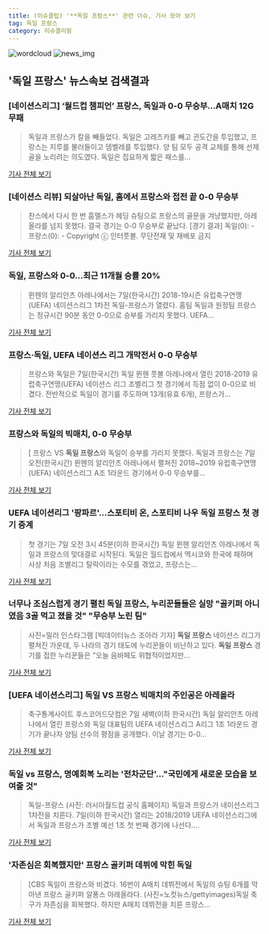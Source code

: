 ```yaml
---
title: (이슈클립) '**독일 프랑스**' 관련 이슈, 기사 모아 보기
tag: 독일 프랑스
category: 이슈클리핑
---
```

![wordcloud](https://s3.ap-northeast-2.amazonaws.com/lyrics101-wordcloud/2018-09-07-1536286700.png)
![news_img](https://user-images.githubusercontent.com/42597476/44507050-1206f400-a6e4-11e8-8d98-7ffbfebb353f.png)
## **'**독일 프랑스**'** 뉴스속보 검색결과
### [네이션스리그] ‘월드컵 챔피언’ 프랑스, 독일과 0-0 무승부...A매치 12G 무패

>독일과 프랑스가 칼을 빼들었다. 독일은 고레즈카를 빼고 귄도간을 투입했고, 프랑스는 지루를 불러들이고 뎀벨레를 투입했다. 양 팀 모두 공격 교체를 통해 선제골을 노리려는 의도였다. 독일은 집요하게 짧은 패스를...

<a href="http://www.sportalkorea.com/news/view.php?gisa_uniq=2018090705282116&section_code=20&cp=se&gomb=1" target="_blank">기사 전체 보기</a>

### [네이션스 리뷰] 되살아난 독일, 홈에서 프랑스와 접전 끝 0-0 무승부

>찬스에서 다시 한 번 훔멜스가 헤딩 슈팅으로 프랑스의 골문을 겨냥했지만, 아레올라를 넘지 못했다. 결국 경기는 0-0 무승부로 끝났다. [경기 결과] 독일(0): - 프랑스(0): -  Copyright ⓒ 인터풋볼. 무단전재 및 재배포 금지

<a href="http://www.interfootball.co.kr/news/articleView.html?idxno=238818" target="_blank">기사 전체 보기</a>

### 독일, 프랑스와 0-0…최근 11개월 승률 20%

>뮌헨의 알리안츠 아레나에서는 7일(한국시간) 2018-19시즌 유럽축구연맹(UEFA) 네이션스리그 1차전 독일-프랑스가 열렸다. 홈팀 독일과 원정팀 프랑스는 정규시간 90분 동안 0-0으로 승부를 가리지 못했다. UEFA...

<a href="http://sports.mk.co.kr/view.php?year=2018&no=564104" target="_blank">기사 전체 보기</a>

### 프랑스·독일, UEFA 네이션스 리그 개막전서 0-0 무승부

>프랑스와 독일은 7일(한국시간) 독일 뮌헨 풋볼 아레나에서 열린 2018-2019 유럽축구연맹(UEFA) 네이션스 리그 조별리그 첫 경기에서 득점 없이 0-0으로 비겼다. 전반적으로 독일이 경기를 주도하며 13개(유효 6개), 프랑스가...

<a href="http://app.yonhapnews.co.kr/YNA/Basic/SNS/r.aspx?c=AKR20180907029500007&did=1195m" target="_blank">기사 전체 보기</a>

### 프랑스와 독일의 빅매치, 0-0 무승부

>[ 프랑스 VS **독일 프랑스**와 독일이 승부를 가리지 못했다. 독일과 프랑스는 7일 오전(한국시간) 뮌헨의 알리안츠 아레나에서 펼쳐진 2018~2019 유럽축구연맹(UEFA) 네이션스리그 A조 1라운드 경기에서 0-0 무승부를...

<a href="http://isplus.live.joins.com/news/article/aid.asp?aid=22542401" target="_blank">기사 전체 보기</a>

### UEFA 네이션리그 '팡파르'…스포티비 온, 스포티비 나우 **독일 프랑스** 첫 경기 중계

>첫 경기는 7일 오전 3시 45분(이하 한국시간) 독일 뮌헨 알리안츠 아레나에서 독일과 프랑스의 맞대결로 시작된다. 독일은 월드컵에서 멕시코와 한국에 패하며 사상 처음 조별리그 탈락이라는 수모를 겪었고, 프랑스는...

<a href="http://leaders.asiae.co.kr/news/articleView.html?idxno=74198" target="_blank">기사 전체 보기</a>

### 너무나 조심스럽게 경기 펼친 **독일 프랑스**, 누리꾼들들은 실망 "골키퍼 아니였음 3골 먹고 졌을 것" "무승부 노린 팀"

>사진=밀러 인스타그램 [빅데이터뉴스 조아라 기자] **독일 프랑스** 네이션스 리그가 펼쳐진 가운데, 두 나라의 경기 태도에 누리꾼들이 비난하고 있다. **독일 프랑스** 경기를 접한 누리꾼들은 "오늘 음바페도 위협적이었지만...

<a href="http://www.thebigdata.co.kr/view.php?ud=201809070603059519c2f6b121bc_23" target="_blank">기사 전체 보기</a>

### [UEFA 네이션스리그] 독일 VS 프랑스 빅매치의 주인공은 아레올라

>축구통계사이트 후스코어드닷컴은 7일 새벽(이하 한국시간) 독일 알리안츠 아레나에서 열린 프랑스와 독일 대표팀의 UEFA 네이션스리그 A리그 1조 1라운드 경기가 끝나자 양팀 선수의 평점을 공개했다. 이날 경기는 0-0...

<a href="http://www.kookje.co.kr/news2011/asp/newsbody.asp?code=0600&key=20180907.99099002779" target="_blank">기사 전체 보기</a>

### 독일 vs 프랑스, 명예회복 노리는 '전차군단'…"국민에게 새로운 모습을 보여줄 것"

>독일-프랑스 (사진: 러시아월드컵 공식 홈페이지) 독일과 프랑스가 네이션스리그 1차전을 치른다. 7일(이하 한국시간) 열리는 2018/2019 UEFA 네이션스리그에서 독일과 프랑스가 조별 예선 1조 첫 번째 경기에 나선다....

<a href="http://www.jemin.com/news/articleView.html?idxno=537449" target="_blank">기사 전체 보기</a>

### '자존심은 회복했지만' 프랑스 골키퍼 데뷔에 막힌 독일

>[CBS 독일이 프랑스와 비겼다. 16번이 A매치 데뷔전에서 독일의 슈팅 6개를 막아낸 프랑스 골키퍼 알퐁스 아레올라다. (사진=노컷뉴스/gettyimages)독일 축구가 자존심을 회복했다. 하지만 A매치 데뷔전을 치른 프랑스...

<a href="http://www.nocutnews.co.kr/news/5028129" target="_blank">기사 전체 보기</a>


